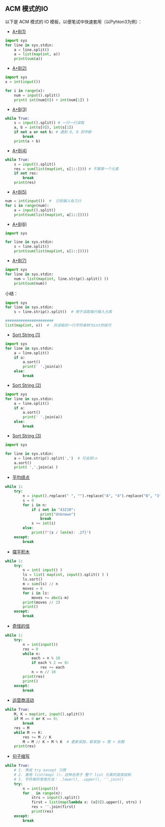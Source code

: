 ## ACM 模式的IO
以下是 ACM 模式的 IO 模板，以便笔试中快速套用（以Pyhton3为例）： 

- [ A+B(1) ]( https://ac.nowcoder.com/acm/contest/5657/A )  
```python 
import sys 
for line in sys.stdin: 
    a = line.split()  
    a = list(map(int, a)) 
    print(sum(a))  
``` 

- [ A+B(2) ]( https://ac.nowcoder.com/acm/contest/5657/B )  
```python 
import sys 
x = int(input()) 

for i in range(x):
    num = input().split() 
    print( int(num[0]) + int(num[1]) ) 
```  

- [ A+B(3) ]( https://ac.nowcoder.com/acm/contest/5657/C )  
```python 
while True: 
    s = input().split() # 一行一行读取
    a, b = int(s[0]), int(s[1])
    if not a or not b: # 遇到 0, 0 则中断
        break 
    print(a + b) 
```  

- [ A+B(4) ]( https://ac.nowcoder.com/acm/contest/5657/D )  
```python 
while True:
    s = input().split() 
    res = sum(list(map(int, s[1::]))) # 不算第一个元素
    if not res: 
        break  
    print(res) 
```   

- [ A+B(5) ]( https://ac.nowcoder.com/acm/contest/5657/E )  
```python 
num = int(input())  #  已知输入有几行
for i in range(num):
    a = input().split() 
    print(sum(list(map(int, a[1::]))))
```    

- [ A+B(6) ]( https://ac.nowcoder.com/acm/contest/5657/F )  
```python 
import sys 

for line in sys.stdin:
    s = line.split()  
    print(sum(list(map(int, s[1::]))))
```   

- [ A+B(7) ]( https://ac.nowcoder.com/acm/contest/5657/G )  
```python 
import sys 
for line in sys.stdin: 
    num = list(map(int, line.strip().split() ))  
    print(sum(num))
```  

小结：
```python 
import sys 
for line in sys.stdin:
    s = line.strip().split()  # 用于读取每行输入元素 

######################
list(map(int, x))  #  将读取的一行字符串转为int的技巧 
``` 

- [ Sort String (1) ]( https://ac.nowcoder.com/acm/contest/5657/E )  
```python 
import sys 
for line in sys.stdin: 
    a = line.split()  
    if a:
        a.sort() 
        print(' '.join(a)) 
    else:
        break
```   

- [ Sort String (2) ]( https://ac.nowcoder.com/acm/contest/5657/E )  
```python 
import sys 
for line in sys.stdin: 
    a = line.split()  
    if a:
        a.sort() 
        print(' '.join(a)) 
    else:
        break
```    

- [ Sort String (3) ]( https://ac.nowcoder.com/acm/contest/5657/J )  
```python 
import sys 

for line in sys.stdin:
    a = line.strip().split(',')  # 可去除\n
    a.sort() 
    print( ','.join(a) )
```  

- [ 平均绩点 ]( https://kamacoder.com/problem.php?id=1006 )   

```python 
while 1:
    try: 
        n = input().replace(" ", "").replace("A", "4").replace("B", "3").replace("C", "2").replace("D", "1").replace("F", "0") 
        s = 0 
        for i in n:
            if i not in "43210":
                print("Unknown") 
                break 
            s += int(i) 
        else:
            print(f"{s / len(n): .2f}")   
    except: 
        break
```   

- [ 摆平积木 ]( https://kamacoder.com/problem.php?id=1007 ) 

```python 
while 1:
    try:
        n = int( input() ) 
        ls = list( map(int, input().split() ) ) 
        ls.sort() 
        m = sum(ls) // n 
        moves = 0 
        for i in ls:
            moves += abs(i-m) 
        print(moves // 2) 
        print() 
    except: 
        break 
```  

- [ 奇怪的信 ]( https://kamacoder.com/problem.php?id=1008 ) 
```python 
while 1:
    try:
        n = int(input())
        res = 0  
        while n: 
            each = n % 10   
            if each % 2 == 0:
                res += each 
            n = n // 10 
        print(res) 
        print()
    except: 
        break
```  

- [ 运营商活动 ]( https://kamacoder.com/problem.php?id=1009 ) 
```python 
while True:
    M, K = map(int, input().split()) 
    if M == 0 or K == 0:
        break 
    res = M 
    while M >= K:
        res += M // K 
        M = M // K + M % K  # 更新奖励，新奖励 = 商 + 余数 
    print(res)  
```   

- [ 句子缩写 ]( https://kamacoder.com/problem.php?id=1013 ) 
```python 
while True: 
    # 1. 养成 try except 习惯
    # 2. 善用 list(map( ))，这种总用于 整个 list 元素的高效结构
    # 3. 字符串的常用方法： .lower(), .upper(), ''.join() 
    try: 
        n = int(input())   
        for _ in range(n):
            strs = input().split()  
            first = list(map(lambda x: (x[0]).upper(), strs) )   
            res = ''.join(first)
            print(res) 
    except:
        break
```  

